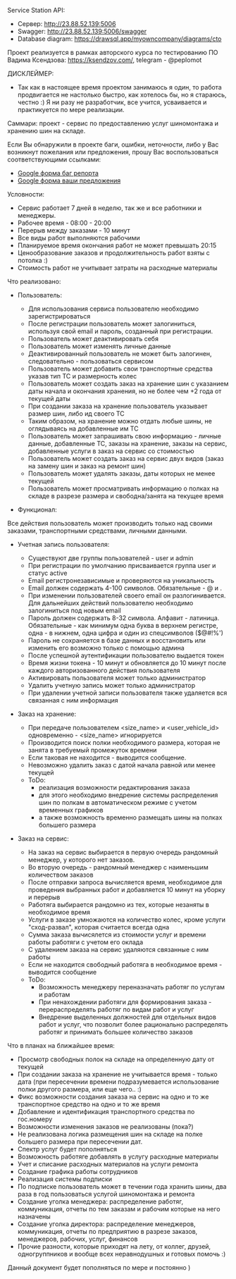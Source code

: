 Service Station API:
 - Сервер: http://23.88.52.139:5006
 - Swagger: http://23.88.52.139:5006/swagger
 - Database diagram: https://drawsql.app/myowncompany/diagrams/cto

Проект реализуется в рамках авторского курса по тестированию ПО Вадима Ксендзова: https://ksendzov.com/, telegram - @peplomot

ДИСКЛЕЙМЕР:
 - Так как в настоящее время проектом занимаюсь я один, то работа продвигается не настолько быстро, как хотелось бы, но я стараюсь, честно :)
Я ни разу не разработчик, все учится, усваивается и практикуется по мере реализации.

Саммари: проект - сервис по предоставлению услуг шиномонтажа и хранению шин на складе.

Если Вы обнаружили в проекте баги, ошибки, неточности, либо у Вас возникнут пожелания или предложения, прошу Вас воспользоваться соответствующими ссылками:
 - [Google форма баг репорта](https://docs.google.com/forms/d/1Nh_-KE00CpirA_I4WLBXR5gWD5Gkl7KaT2u72x2CC7o/edit?usp=sharing)
 - [Google форма ваши предложения](https://docs.google.com/forms/d/1mjiIaQwa0_C0FiihzpKBFCOUvVSR_PjzusJMgmsEQkM/edit?usp=sharing)

Условности:
 - Сервис работает 7 дней в неделю, так же и все работники и менеджеры.
 - Рабочее время - 08:00 - 20:00
 - Перерыв между заказами - 10 минут 
 - Все виды работ выполняются рабочими 
 - Планируемое время окончания работ не может превышать 20:15
 - Ценообразование заказов и продолжительность работ взяты с потолка :)
 - Стоимость работ не учитывает затраты на расходные материалы
 

Что реализовано:
- Пользователь:
  - Для использования сервиса пользователю необходимо зарегистрироваться
  - После регистрации пользователь может залогиниться, используя свой email и пароль, созданный при регистрации.
  - Пользователь может деактивировать себя
  - Пользователь может изменять личные данные
  - Деактивированный пользователь не может быть залогинен, следовательно - пользоваться сервисом
  - Пользователь может добавить свои транспортные средства указав тип ТС и размерность колес
  - Пользователь может создать заказ на хранение шин с указанием даты начала и окончания хранения, но не более чем +2 года от текущей даты
  - При создании заказа на хранение пользователь указывает размер шин, либо ид своего ТС 
  - Таким образом, на хранение можно отдать любые шины, не оглядываясь на добавленные им ТС
  - Пользователь может запрашивать свою информацию - личные данные, добавленные ТС, заказы на хранение, заказы на сервис, добавленные услуги в заказ на сервис со стоимостью
  - Пользователь может создать заказ на сервис двух видов (заказ на замену шин и заказ на ремонт шин)
  - Пользователь может удалять заказы, даты которых не менее текущей 
  - Пользователь может просматривать информацию о полках на складе в разрезе размера и свободна/занята на текущее время


- Функционал:
<!--   - Запрос на данные пользователей:
    - /user [GET]:
      - принимает на вход параметры <user_id> и <active>
      - параметр <active> принимат значения <yes>, <no> или пустое.
      - <yes> выводит только активных пользователей
      - <no> выводит только деактивированных пользователей
      - пустое выводит всех пользователей
      - параметр <user_id> принимает значение типа int и выводит данные по данному конкретному пользователю
      - если задан параметр <user_id> то параметр <active> будут проигнорирован -->

Все действия пользователь может производить только над своими заказами, транспортными средствами, личными данными.



  - Учетная запись пользователя:
    - Существуют две группы пользователей - user и admin
    - При регистрации по умолчанию присваивается группа user и статус active
    - Email регистронезависимые и проверяются на уникальность
    - Email должен содержать 4-100 символов. Обязательные - @ и .
    - При изменении пользователей своего email он разлогинивается. Для дальнейших действий пользователю необходимо залогиниться под новым email
    - Пароль должен содержать 8-32 символа. Алфавит - латиница. Обязательные - как минимум одна буква в верхнем регистре, одна - в нижнем, одна цифра и один из спецсимволов ($@#!%')
    - Пароль не сохраняется в базе данных и восстановить или изменить его возможно только с помощью админа
    - После успешной аутентификации пользователю выдается токен
    - Время жизни токена - 10 минут и обновляется до 10 минут после каждого авторизованного действия пользователя
    - Активировать пользователя может только администратор
    - Удалить учетную запись может только администратор
    - При удалении учетной записи пользователя также удаляется вся связанная с ним информация

  
  - Заказ на хранение:
    - При передаче пользователем <size_name> и <user_vehicle_id> одновременно - <size_name> игнорируется
    - Производится поиск полки необходимого размера, которая не занята в требуемый промежуток времени
    - Если таковая не находится - выводится сообщение. 
    - Невозможно удалить заказ с датой начала равной или менее текущей
    - ToDo:
      - реализация возможности редактирования заказа
      - для этого необходимо внедрение системы распределения шин по полкам в автоматическом режиме с учетом временных графиков
      - а также возможность временно размещать шины на полках большего размера
  
  - Заказ на сервис:
    - На заказ на сервис выбирается в первую очередь рандомный менеджер, у которого нет заказов. 
    - Во вторую очередь - рандомный менеджер с наименьшим количеством заказов
    - После отправки запроса вычисляется время, необходимое для проведения выбранных работ и добавляется 10 минут на уборку и перерыв
    - Работяга выбирается рандомно из тех, которые незаняты в необходимое время
    - Услуги в заказе умножаются на количество колес, кроме услуги "сход-развал", которая считается всегда одна
    - Сумма заказа вычисялется из стоимости услуг и времени работы работяги с учетом его оклада
    - С удалением заказа на сервис удаляются связанные с ним работы
    - Если не находится свободный работяга в необходимое время - выводится сообщение
    - ToDo:
      - Возможность менеджеру переназначать работяг по услугам и работам
      - При ненахождении работяги для формирования заказа - перераспределять работяг по видам работ и услуг
      - Внедрение выделенных должностей для отдельных видов работ и услуг, что позволит более рационально распределять работяг и принимать большее количество заказов

  


Что в планах на ближайшее время:
  - Просмотр свободных полок на складе на определенную дату от текущей
  - При создании заказа на хранение не учитывается время - только дата (при пересечении времени подразумевается использование полки другого размера, или еще чего.. :)
  - Фикс возможности создания заказа на сервис на одно и то же транспортное средство на одно и то же время
  - Добавление и идентификация транспортного средства по гос.номеру
  - Возможности изменения заказов не реализованы (пока?)
  - Не реализована логика размещения шин на складе на полке большего размера при пересечении дат.
  - Спектр услуг будет пополняться
  - Возможность работяге добавлять в услугу расходные материалы
  - Учет и списание расходных материалов на услуги ремонта
  - Создание графика работы сотрудников
  - Реализация системы подписки
  - По подписке пользователь может в течении года хранить шины, два раза в год пользоваться услугой шиномонтажа и ремонта
  - Создание уголка менеджера: распределение работяг, коммуникация, отчеты по тем заказам и рабочим которые на него назначены
  - Создание уголка директора: распределение менеджеров, коммуникация, отчеты по предприятию в разрезе заказов, менеджеров, рабочих, услуг, финансов
  - Прочие разности, которые приходят на лету, от коллег, друзей, одногруппников и вообще всех неравнодушных и готовых помочь :)

Данный документ будет пополняться по мере и постоянно )
